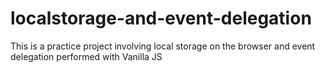 # localstorage-and-event-delegation
This is a practice project involving local storage on the browser and event delegation performed with Vanilla JS
